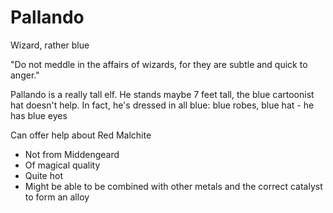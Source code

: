# Pallando

Wizard, rather blue

"Do not meddle in the affairs of wizards, for they are subtle and quick to anger."

Pallando is a really tall elf. He stands maybe 7 feet tall, the blue cartoonist
hat doesn't help. In fact, he's dressed in all blue: blue robes, blue hat - he
has blue eyes

Can offer help about Red Malchite
- Not from Middengeard
- Of magical quality
- Quite hot
- Might be able to be combined with other metals and the correct catalyst to form an alloy
